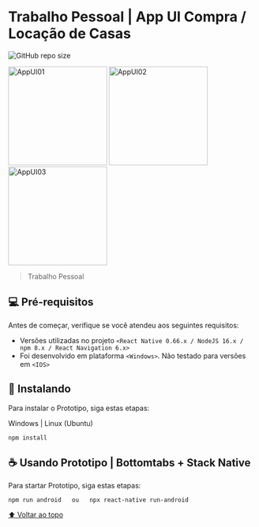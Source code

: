 # Trabalho Pessoal | App UI Compra / Locação de Casas

![GitHub repo size](https://img.shields.io/github/repo-size/iuricode/README-template?style=for-the-badge)

<a href="https://ibb.co/DCmQ1z3"><img src="https://i.ibb.co/nc4jw6h/AppUI01.png" alt="AppUI01" width="200"></a>
<a href="https://ibb.co/QPSjLT9"><img src="https://i.ibb.co/K24zdf6/AppUI02.png" alt="AppUI02" width="200"></a>
<a href="https://ibb.co/VSYd5sg"><img src="https://i.ibb.co/R0T1dq3/AppUI03.png" alt="AppUI03" width="200"></a>

> Trabalho Pessoal

## 💻 Pré-requisitos

Antes de começar, verifique se você atendeu aos seguintes requisitos:
<!---Estes são apenas requisitos de exemplo. Adicionar, duplicar ou remover conforme necessário--->
* Versões utilizadas no projeto `<React Native 0.66.x / NodeJS 16.x / npm 8.x / React Navigation 6.x>`
* Foi desenvolvido em plataforma `<Windows>`. Não testado para versões em `<IOS>`

## 🚀 Instalando

Para instalar o Prototipo, siga estas etapas:

Windows | Linux (Ubuntu)
```
npm install
```

## ☕ Usando Prototipo | Bottomtabs + Stack Native

Para startar Prototipo, siga estas etapas:

```
npm run android   ou   npx react-native run-android
```

[⬆ Voltar ao topo](#nome-do-projeto)<br>

